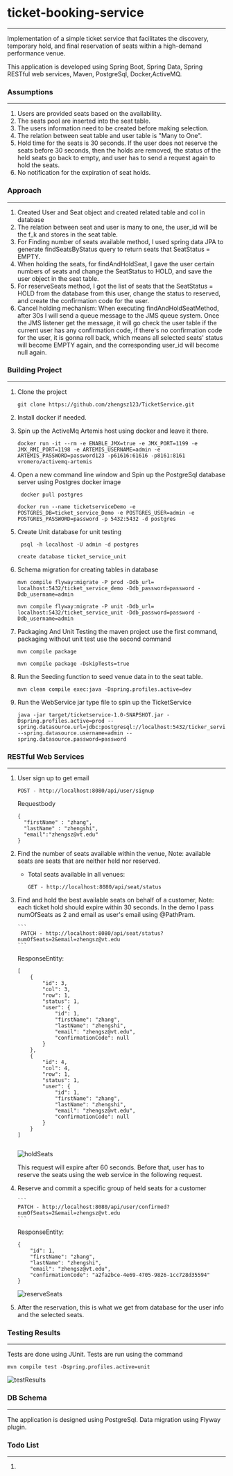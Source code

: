# ticket-booking-service
---
Implementation of a simple ticket service that facilitates the discovery, temporary hold, and final reservation of seats within a high-demand performance venue.

This application is developed using Spring Boot, Spring Data, Spring RESTful web services, Maven, PostgreSql, Docker,ActiveMQ.

### Assumptions
---
1. Users are provided seats based on the availability.
2. The seats pool are inserted into the seat table.
3. The users information need to be created before making selection.
4. The relation between seat table and user table is "Many to One".
5. Hold time for the seats is 30 seconds. If the user does not reserve the seats before 30 seconds, then the holds are removed, the status of the held seats go back to empty, and user has to send a request again to hold the seats.
6. No notification for the expiration of seat holds.

### Approach
---
1. Created User and Seat object and created related table and col in database
3. The relation between seat and user is many to one, the user_id will be the f_k and stores in the seat table.
2. For Finding number of seats available method, I used spring data JPA to generate findSeatsByStatus query to return seats that SeatStatus = EMPTY.
3. When holding the seats, for findAndHoldSeat, I gave the user certain numbers of seats and change the SeatStatus to HOLD, and save the user object in the seat table.
4. For reserveSeats method, I got the list of seats that the SeatStatus = HOLD from the database from this user, change the status to reserved, and create the confirmation code for the user.
4. Cancel holding mechanism: When executing findAndHoldSeatMethod, after 30s I will send a queue message to the JMS queue system. Once the JMS listener get the message, it will go
check the user table if the current user has any confirmation code, if there's no confirmation code for the user, it is gonna roll back,
which means all selected seats' status will become EMPTY again, and the corresponding user_id will become null again. 


### Building Project
---
1. Clone the project
	
	```
	git clone https://github.com/zhengsz123/TicketService.git
	```
2. Install docker if needed.

3. Spin up the ActiveMq Artemis host using docker and leave it there.
      ```
      docker run -it --rm -e ENABLE_JMX=true -e JMX_PORT=1199 -e JMX_RMI_PORT=1198 -e ARTEMIS_USERNAME=admin -e ARTEMIS_PASSWORD=password123 -p61616:61616 -p8161:8161 vromero/activemq-artemis
      ```
3. Open a new command line window and Spin up the PostgreSql database server using Postgres docker image
   ```
    docker pull postgres
    ```
    ```
    docker run --name ticketserviceDemo -e POSTGRES_DB=ticket_service_Demo -e POSTGRES_USER=admin -e POSTGRES_PASSWORD=password -p 5432:5432 -d postgres
   ```
4. Create Unit database for unit testing
    ```
     psql -h localhost -U admin -d postgres
     ```
     ```
     create database ticket_service_unit
    ```
5. Schema migration for creating tables in database
     ```
     mvn compile flyway:migrate -P prod -Ddb_url= localhost:5432/ticket_service_demo -Ddb_password=password -Ddb_username=admin
     ```
     ```
     mvn compile flyway:migrate -P unit -Ddb_url= localhost:5432/ticket_service_unit -Ddb_password=password -Ddb_username=admin
     ```
6. Packaging And Unit Testing the maven project use the first command, packaging without unit test use the second command
     ```
     mvn compile package
     ```        
     ```
     mvn compile package -DskipTests=true
     ```
7.  Run the Seeding function to seed venue data in to the seat table.
    ```
    mvn clean compile exec:java -Dspring.profiles.active=dev
	```
8. Run the WebService jar type file to spin up the TicketService
    ```
    java -jar target/ticketservice-1.0-SNAPSHOT.jar -Dspring.profiles.active=prod --spring.datasource.url=jdbc:postgresql://localhost:5432/ticker_service_demo --spring.datasource.username=admin --spring.datasource.password=password
    ```
### RESTful Web Services
---
1.  User sign up to get email 
    ```
    POST - http://localhost:8080/api/user/signup
    ```
    Requestbody
    ```
    {
      "firstName" : "zhang",
      "lastName" : "zhengshi",
      "email":"zhengsz@vt.edu"
    }
    ```
2.	Find the number of seats available within the venue,
	Note: available seats are seats that are neither held nor reserved.
	* Total seats available in all venues:
	
		```
		GET - http://localhost:8080/api/seat/status
		```
		
3.	Find and hold the best available seats on behalf of a customer, 
	Note: each ticket hold should expire within 30 seconds.
	In the demo I pass numOfSeats as 2 and email as user's email using @PathPram.
	
	    ```
	     PATCH - http://localhost:8080/api/seat/status?numOfSeats=2&email=zhengsz@vt.edu   
	    ```
	
	ResponseEntity:
	```
    [
        {
            "id": 3,
            "col": 3,
            "row": 1,
            "status": 1,
            "user": {
                "id": 1,
                "firstName": "zhang",
                "lastName": "zhengshi",
                "email": "zhengsz@vt.edu",
                "confirmationCode": null
            }
        },
        {
            "id": 4,
            "col": 4,
            "row": 1,
            "status": 1,
            "user": {
                "id": 1,
                "firstName": "zhang",
                "lastName": "zhengshi",
                "email": "zhengsz@vt.edu",
                "confirmationCode": null
            }
        }
    ]
	  
	```
	
	![holdSeats](https://github.com/vamshins/ticket-booking-service/blob/master/img/holdSeats.JPG)
	
	This request will expire after 60 seconds. Before that, user has to reserve the seats using the web service in the following request.
	
3.	Reserve and commit a specific group of held seats for a customer

	    ```
        PATCH - http://localhost:8080/api/user/confirmed?numOfSeats=2&email=zhengsz@vt.edu	
        ```
	
	ResponseEntity:
	```
    {
        "id": 1,
        "firstName": "zhang",
        "lastName": "zhengshi",
        "email": "zhengsz@vt.edu",
        "confirmationCode": "a2fa2bce-4e69-4705-9826-1cc728d35594"
    }
	```
	
	![reserveSeats](https://github.com/vamshins/ticket-booking-service/blob/master/img/reserveSeats.JPG)
4. After the reservation, this is what we get from database for the user info and the selected seats.

	
### Testing Results
---
Tests are done using JUnit. Tests are run using the command

```
mvn compile test -Dspring.profiles.active=unit
```


![testResults](https://github.com/vamshins/ticket-booking-service/blob/master/img/testResults.JPG)

### DB Schema
---
The application is designed using PostgreSql. Data migration using Flyway plugin.


### Todo List
---
1.